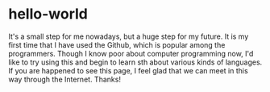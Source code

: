 # hello-world
It's a small step for me nowadays, but a huge step for my future.
It is my first time that I have used the Github, which is popular among the programmers.
Though I know poor about computer programming now, I'd like to try using this and begin to learn sth about various kinds of languages.
If you are happened to see this page, I feel glad that we can meet in this way through the Internet.
Thanks!
